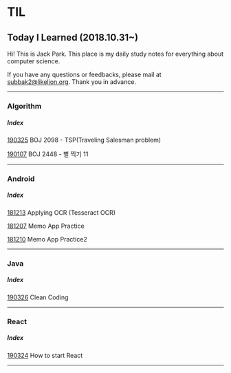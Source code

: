 # TIL
## Today I Learned (2018.10.31~)

Hi! This is Jack Park. 
This place is my daily study notes for everything about computer science.

If you have any questions or feedbacks, please mail at subbak2@likelion.org. 
Thank you in advance.
<hr/>

### Algorithm
##### Index
   [190325](https://github.com/subbak2/TIL/tree/master/190325) BOJ 2098 - TSP(Traveling Salesman problem)
   
   [190107](https://github.com/subbak2/TIL/tree/master/190107) BOJ 2448 - 별 찍기 11

<hr/>

### Android
##### Index
   [181213](https://github.com/subbak2/TIL/tree/master/181213) Applying OCR (Tesseract OCR)
   
   [181207](https://github.com/subbak2/TIL/tree/master/181207) Memo App Practice
   
   [181210](https://github.com/subbak2/TIL/tree/master/181210) Memo App Practice2   
   

<hr/>

### Java
##### Index
   [190326](https://github.com/subbak2/TIL/tree/master/190326) Clean Coding

<hr/>

### React
##### Index
   [190324](https://github.com/subbak2/TIL/tree/master/190324) How to start React

<hr/>
